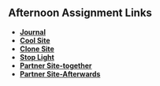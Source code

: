 ## Afternoon Assignment Links

* **[Journal](https://github.com/heatherflo/fs-journal)**
* **[Cool Site](https://github.com/heatherflo/coolsite)**
* **[Clone Site](https://github.com/heatherflo/cloneSite.git)**
* **[Stop Light](https://heatherflo.github.io/stoplight/)**
* **[Partner Site-together](https://github.com/brookejlacey/clone-site.git)**
* **[Partner Site-Afterwards](https://github.com/heatherflo/cloneSite2.git)**
